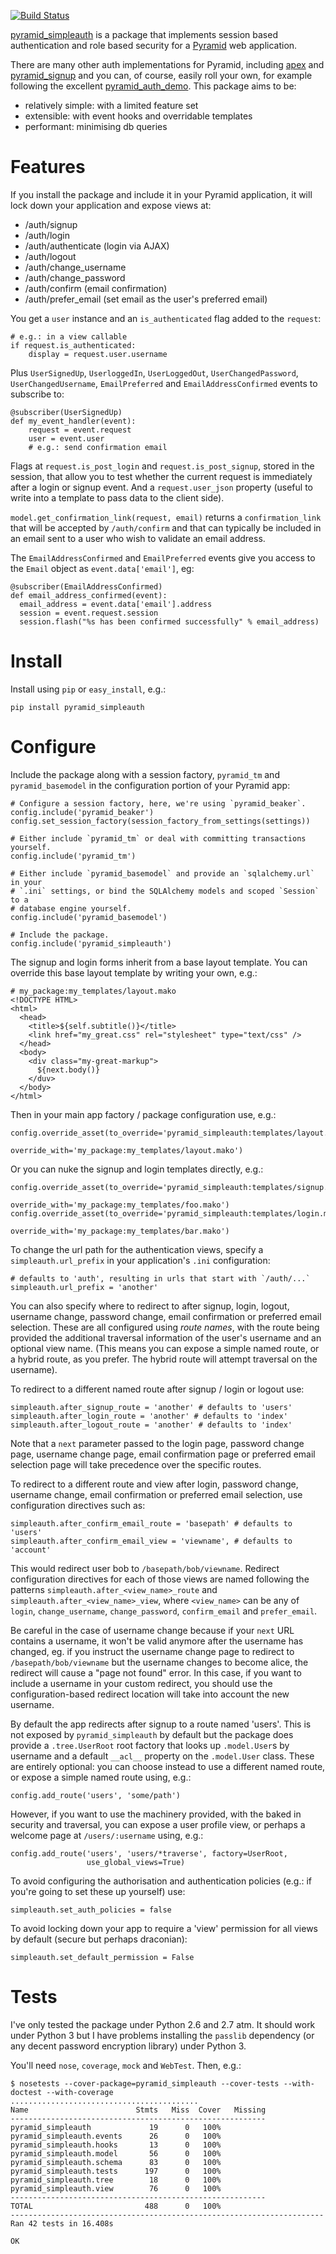 [![Build Status](https://travis-ci.org/thruflo/pyramid_simpleauth.svg?branch=master)](https://travis-ci.org/thruflo/pyramid_simpleauth)

[pyramid_simpleauth][] is a package that implements session based authentication
and role based security for a [Pyramid][] web application.

There are many other auth implementations for Pyramid, including [apex][] and 
[pyramid_signup][] and you can, of course, easily roll your own, for example
following the excellent [pyramid_auth_demo][].  This package aims to be:

* relatively simple: with a limited feature set
* extensible: with event hooks and overridable templates
* performant: minimising db queries

# Features

If you install the package and include it in your Pyramid application, it will
lock down your application and expose views at:

* /auth/signup
* /auth/login
* /auth/authenticate (login via AJAX)
* /auth/logout
* /auth/change\_username
* /auth/change\_password
* /auth/confirm (email confirmation)
* /auth/prefer\_email (set email as the user's preferred email)

You get a `user` instance and an `is_authenticated` flag added to the `request`:

    # e.g.: in a view callable
    if request.is_authenticated:
        display = request.user.username

Plus `UserSignedUp`, `UserloggedIn`, `UserLoggedOut`, `UserChangedPassword`,
`UserChangedUsername`, `EmailPreferred` and `EmailAddressConfirmed` events to
subscribe to:

    @subscriber(UserSignedUp)
    def my_event_handler(event):
        request = event.request
        user = event.user
        # e.g.: send confirmation email

Flags at `request.is_post_login` and `request.is_post_signup`, stored in the session, 
that allow you to test whether the current request is immediately after a login or 
signup event.  And a `request.user_json` property (useful to write into a template 
to pass data to the client side).

`model.get_confirmation_link(request, email)` returns a `confirmation_link`
that will be accepted by `/auth/confirm` and that can typically be included in
an email sent to a user who wish to validate an email address.

The `EmailAddressConfirmed` and `EmailPreferred` events give you access to the
`Email` object as `event.data['email']`, eg:

    @subscriber(EmailAddressConfirmed)
    def email_address_confirmed(event):
      email_address = event.data['email'].address
      session = event.request.session
      session.flash("%s has been confirmed successfully" % email_address)


# Install

Install using `pip` or `easy_install`, e.g.:

    pip install pyramid_simpleauth

# Configure

Include the package along with a session factory, `pyramid_tm` and `pyramid_basemodel`
in the configuration portion of your Pyramid app:

    # Configure a session factory, here, we're using `pyramid_beaker`.
    config.include('pyramid_beaker')
    config.set_session_factory(session_factory_from_settings(settings))
    
    # Either include `pyramid_tm` or deal with committing transactions yourself.
    config.include('pyramid_tm')
    
    # Either include `pyramid_basemodel` and provide an `sqlalchemy.url` in your
    # `.ini` settings, or bind the SQLAlchemy models and scoped `Session` to a
    # database engine yourself.
    config.include('pyramid_basemodel')
    
    # Include the package.
    config.include('pyramid_simpleauth')

The signup and login forms inherit from a base layout template.  You can override
this base layout template by writing your own, e.g.:

    # my_package:my_templates/layout.mako
    <!DOCTYPE HTML>
    <html>
      <head>
        <title>${self.subtitle()}</title>
        <link href="my_great.css" rel="stylesheet" type="text/css" />
      </head>
      <body>
        <div class="my-great-markup">
          ${next.body()}
        </duv>
      </body>
    </html>
    
Then in your main app factory / package configuration use, e.g.:

    config.override_asset(to_override='pyramid_simpleauth:templates/layout.mako',
                          override_with='my_package:my_templates/layout.mako')

Or you can nuke the signup and login templates directly, e.g.:

    config.override_asset(to_override='pyramid_simpleauth:templates/signup.mako',
                          override_with='my_package:my_templates/foo.mako')
    config.override_asset(to_override='pyramid_simpleauth:templates/login.mako',
                          override_with='my_package:my_templates/bar.mako')

To change the url path for the authentication views, specify a 
`simpleauth.url_prefix` in your application's `.ini` configuration:

    # defaults to 'auth', resulting in urls that start with `/auth/...`
    simpleauth.url_prefix = 'another'

You can also specify where to redirect to after signup, login, logout, username
change, password change, email confirmation or preferred email selection. These
are all configured using *route names*, with the route being provided the
additional traversal information of the user's username and an optional view
name.  (This means you can expose a simple named route, or a hybrid route, as
you prefer.  The hybrid route will attempt traversal on the username).

To redirect to a different named route after signup / login or logout use:

    simpleauth.after_signup_route = 'another' # defaults to 'users'
    simpleauth.after_login_route = 'another' # defaults to 'index'
    simpleauth.after_logout_route = 'another' # defaults to 'index'

Note that a `next` parameter passed to the login page, password
change page, username change page, email confirmation page or preferred email
selection page will take precedence over the specific routes.

To redirect to a different route and view after login, password change, username
change, email confirmation or preferred email selection, use configuration
directives such as:

    simpleauth.after_confirm_email_route = 'basepath' # defaults to 'users'
    simpleauth.after_confirm_email_view = 'viewname', # defaults to 'account'

This would redirect user bob to `/basepath/bob/viewname`. Redirect configuration
directives for each of those views are named following the patterns
`simpleauth.after_<view_name>_route` and `simpleauth.after_<view_name>_view`,
where `<view_name>` can be any of `login`, `change_username`,
`change_password`, `confirm_email` and `prefer_email`.

Be careful in the case of username change because if your `next` URL contains a
username, it won't be valid anymore after the username has changed, eg. if you
instruct the username change page to redirect to `/basepath/bob/viewname` but
the username changes to become alice, the redirect will cause a "page not found"
error. In this case, if you want to include a username in your custom redirect,
you should use the configuration-based redirect location will take into account
the new username.

By default the app redirects after signup to a route named 'users'.  This is
not exposed by `pyramid_simpleauth` by default but the package does provide a 
`.tree.UserRoot` root factory that looks up `.model.User`s by username and a
default `__acl__` property on the `.model.User` class.  These are entirely
optional: you can choose instead to use a different named route, or expose
a simple named route using, e.g.:

    config.add_route('users', 'some/path')

However, if you want to use the machinery provided, with the baked in security
and traversal, you can expose a user profile view, or perhaps a welcome page at 
`/users/:username` using, e.g.:

    config.add_route('users', 'users/*traverse', factory=UserRoot,
                     use_global_views=True)

To avoid configuring the authorisation and authentication policies (e.g.: if you're
going to set these up yourself) use:

    simpleauth.set_auth_policies = false

To avoid locking down your app to require a 'view' permission for all views by
default (secure but perhaps draconian):

    simpleauth.set_default_permission = False

# Tests

I've only tested the package under Python 2.6 and 2.7 atm.  It should work under
Python 3 but I have problems installing the `passlib` dependency (or any decent
password encryption library) under Python 3.

You'll need `nose`, `coverage`, `mock` and `WebTest`.  Then, e.g.:

    $ nosetests --cover-package=pyramid_simpleauth --cover-tests --with-doctest --with-coverage
    ..........................................
    Name                        Stmts   Miss  Cover   Missing
    ---------------------------------------------------------
    pyramid_simpleauth             19      0   100%   
    pyramid_simpleauth.events      26      0   100%   
    pyramid_simpleauth.hooks       13      0   100%   
    pyramid_simpleauth.model       56      0   100%   
    pyramid_simpleauth.schema      83      0   100%   
    pyramid_simpleauth.tests      197      0   100%   
    pyramid_simpleauth.tree        18      0   100%   
    pyramid_simpleauth.view        76      0   100%   
    ---------------------------------------------------------
    TOTAL                         488      0   100%   
    ----------------------------------------------------------------------
    Ran 42 tests in 16.408s

    OK

[apex]: https://github.com/cd34/apex
[pyramid]: http://pyramid.readthedocs.org
[pyramid_auth_demo]: https://github.com/mmerickel/pyramid_auth_demo
[pyramid_signup]: https://github.com/sontek/pyramid_signup
[pyramid_simpleauth]: http://github.com/thruflo/pyramid_simpleauth
